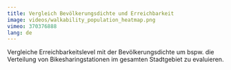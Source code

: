 ```yaml
---
title: Vergleich Bevölkerungsdichte und Erreichbarkeit
image: videos/walkability_population_heatmap.png
vimeo: 370376888
lang: de
---
```


Vergleiche Erreichbarkeitslevel mit der Bevölkerungsdichte um bspw. die Verteilung von Bikesharingstationen im gesamten Stadtgebiet zu evaluieren. 